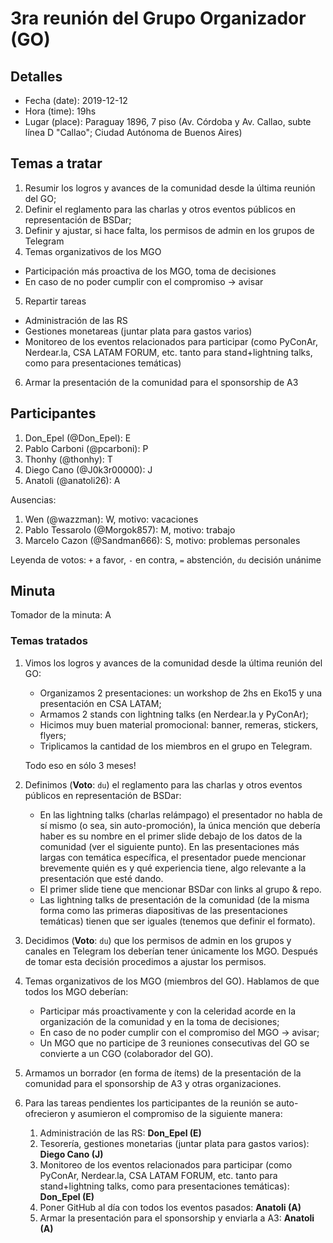 # 3ra reunión del Grupo Organizador (GO)

## Detalles
* Fecha (date): 2019-12-12
* Hora (time): 19hs
* Lugar (place): Paraguay 1896, 7 piso (Av. Córdoba y Av. Callao, subte línea D "Callao"; Ciudad Autónoma de Buenos Aires)

## Temas a tratar
1. Resumir los logros y avances de la comunidad desde la última reunión del GO;
2. Definir el reglamento para las charlas y otros eventos públicos en representación de BSDar;
3. Definir y ajustar, si hace falta, los permisos de admin en los grupos de Telegram
4. Temas organizativos de los MGO
  * Participación más proactiva de los MGO, toma de decisiones
  * En caso de no poder cumplir con el compromiso -> avisar
5. Repartir tareas
  * Administración de las RS
  * Gestiones monetareas (juntar plata para gastos varios)
  * Monitoreo de los eventos relacionados para participar (como PyConAr, Nerdear.la, CSA LATAM FORUM, etc. tanto para stand+lightning talks, como para presentaciones temáticas)
6. Armar la presentación de la comunidad para el sponsorship de A3

## Participantes
1. Don_Epel (@Don_Epel): E
2. Pablo Carboni (@pcarboni): P
3. Thonhy (@thonhy): T
4. Diego Cano (@J0k3r00000): J
5. Anatoli (@anatoli26): A

Ausencias:
1. Wen (@wazzman): W, motivo: vacaciones
2. Pablo Tessarolo (@Morgok857): M, motivo: trabajo
3. Marcelo Cazon (@Sandman666): S, motivo: problemas personales


Leyenda de votos: `+` a favor, `-` en contra, `=` abstención, `du` decisión unánime

## Minuta

Tomador de la minuta: A

### Temas tratados

1. Vimos los logros y avances de la comunidad desde la última reunión del GO:

   * Organizamos 2 presentaciones: un workshop de 2hs en Eko15 y una presentación en CSA LATAM;
   * Armamos 2 stands con lightning talks (en Nerdear.la y PyConAr);
   * Hicimos muy buen material promocional: banner, remeras, stickers, flyers;
   * Triplicamos la cantidad de los miembros en el grupo en Telegram.

   Todo eso en sólo 3 meses!

2. Definimos (**Voto**: `du`) el reglamento para las charlas y otros eventos públicos en representación de BSDar:
   * En las lightning talks (charlas relámpago) el presentador no habla de sí mismo (o sea, sin auto-promoción), la única mención que debería haber es su nombre en el primer slide debajo de los datos de la comunidad (ver el siguiente punto). En las presentaciones más largas con temática específica, el presentador puede mencionar brevemente quién es y qué experiencia tiene, algo relevante a la presentación que esté dando.
   * El primer slide tiene que mencionar BSDar con links al grupo & repo.
   * Las lightning talks de presentación de la comunidad (de la misma forma como las primeras diapositivas de las presentaciones temáticas) tienen que ser iguales (tenemos que definir el formato).

3. Decidimos (**Voto**: `du`) que los permisos de admin en los grupos y canales en Telegram los deberían tener únicamente los MGO. Después de tomar esta decisión procedimos a ajustar los permisos.

4. Temas organizativos de los MGO (miembros del GO). Hablamos de que todos los MGO deberían:
   * Participar más proactivamente y con la celeridad acorde en la organización de la comunidad y en la toma de decisiones;
   * En caso de no poder cumplir con el compromiso del MGO -> avisar;
   * Un MGO que no participe de 3 reuniones consecutivas del GO se convierte a un CGO (colaborador del GO).

5. Armamos un borrador (en forma de ítems) de la presentación de la comunidad para el sponsorship de A3 y otras organizaciones.

6. Para las tareas pendientes los participantes de la reunión se auto-ofrecieron y asumieron el compromiso de la siguiente manera:

   1. Administración de las RS: **Don_Epel (E)**
   2. Tesorería, gestiones monetarias (juntar plata para gastos varios): **Diego Cano (J)**
   3. Monitoreo de los eventos relacionados para participar (como PyConAr, Nerdear.la, CSA LATAM FORUM, etc. tanto para stand+lightning talks, como para presentaciones temáticas): **Don_Epel (E)**
   4. Poner GitHub al día con todos los eventos pasados: **Anatoli (A)**
   5. Armar la presentación para el sponsorship y enviarla a A3: **Anatoli (A)**
